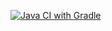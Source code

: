 [![Java CI with Gradle](https://github.com/Testogeo/Selenium/actions/workflows/gradle.yml/badge.svg)](https://github.com/Testogeo/Selenium/actions/workflows/gradle.yml)
